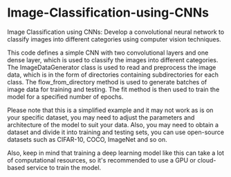 # Image-Classification-using-CNNs
Image Classification using CNNs: Develop a convolutional neural network to classify images into different categories using computer vision techniques.

This code defines a simple CNN with two convolutional layers and one dense layer, which is used to classify the images into different categories. The ImageDataGenerator class is used to read and preprocess the image data, which is in the form of directories containing subdirectories for each class. The flow_from_directory method is used to generate batches of image data for training and testing. The fit method is then used to train the model for a specified number of epochs.

Please note that this is a simplified example and it may not work as is on your specific dataset, you may need to adjust the parameters and architecture of the model to suit your data. Also, you may need to obtain a dataset and divide it into training and testing sets, you can use open-source datasets such as CIFAR-10, COCO, ImageNet and so on.

Also, keep in mind that training a deep learning model like this can take a lot of computational resources, so it's recommended to use a GPU or cloud-based service to train the model.
